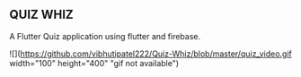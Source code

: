 ## QUIZ WHIZ

A Flutter Quiz application using flutter and firebase.

![](https://github.com/vibhutipatel222/Quiz-Whiz/blob/master/quiz_video.gif width="100" height="400" "gif not available")

